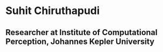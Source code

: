 # Suhit Chiruthapudi

## Researcher at Institute of Computational Perception, Johannes Kepler University
